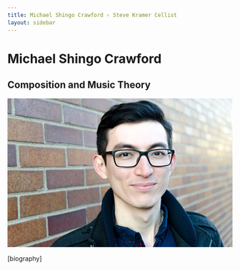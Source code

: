 ```yaml
---
title: Michael Shingo Crawford ‹ Steve Kramer Cellist
layout: sidebar
---
```

# Michael Shingo Crawford
## Composition and Music Theory

![Michael Shingo Crawford](/images/michaelshingo.jpg "Michael Shingo Crawford")

[biography]

